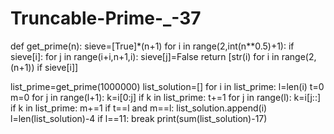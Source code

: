 # Truncable-Prime-_-37

def get_prime(n):
    sieve=[True]*(n+1)
    for i in range(2,int(n**0.5)+1):
        if sieve[i]:
            for j in range(i+i,n+1,i):
                sieve[j]=False
    return [str(i) for i in range(2,(n+1)) if sieve[i]]

list_prime=get_prime(1000000)
list_solution=[]
for i in list_prime:
    l=len(i)
    t=0
    m=0
    for j in range(l+1):
        k=i[0:j]
        if k in list_prime:
            t+=1
    for j in range(l):
        k=i[j::]
        if k in list_prime:
            m+=1
    if t==l and m==l:
        list_solution.append(i)
    l=len(list_solution)-4
    if l==11:
        break
print(sum(list_solution)-17)
